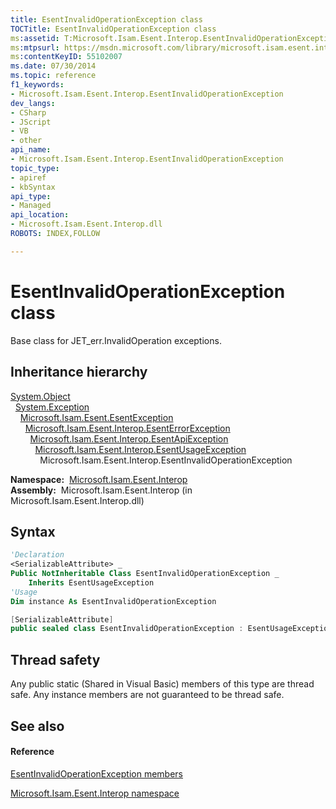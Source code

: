 ```yaml
---
title: EsentInvalidOperationException class
TOCTitle: EsentInvalidOperationException class
ms:assetid: T:Microsoft.Isam.Esent.Interop.EsentInvalidOperationException
ms:mtpsurl: https://msdn.microsoft.com/library/microsoft.isam.esent.interop.esentinvalidoperationexception(v=EXCHG.10)
ms:contentKeyID: 55102007
ms.date: 07/30/2014
ms.topic: reference
f1_keywords:
- Microsoft.Isam.Esent.Interop.EsentInvalidOperationException
dev_langs:
- CSharp
- JScript
- VB
- other
api_name: 
- Microsoft.Isam.Esent.Interop.EsentInvalidOperationException
topic_type: 
- apiref
- kbSyntax
api_type: 
- Managed
api_location: 
- Microsoft.Isam.Esent.Interop.dll
ROBOTS: INDEX,FOLLOW

---
```


# EsentInvalidOperationException class

Base class for JET_err.InvalidOperation exceptions.

## Inheritance hierarchy

[System.Object](https://docs.microsoft.com/dotnet/api/system.object?redirectedfrom=MSDN)  
  [System.Exception](https://docs.microsoft.com/dotnet/api/system.exception?redirectedfrom=MSDN)  
    [Microsoft.Isam.Esent.EsentException](dn292088\(v=exchg.10\).md)  
      [Microsoft.Isam.Esent.Interop.EsentErrorException](dn274314\(v=exchg.10\).md)  
        [Microsoft.Isam.Esent.Interop.EsentApiException](dn334231\(v=exchg.10\).md)  
          [Microsoft.Isam.Esent.Interop.EsentUsageException](dn350849\(v=exchg.10\).md)  
            Microsoft.Isam.Esent.Interop.EsentInvalidOperationException  

**Namespace:**  [Microsoft.Isam.Esent.Interop](hh596136\(v=exchg.10\).md)  
**Assembly:**  Microsoft.Isam.Esent.Interop (in Microsoft.Isam.Esent.Interop.dll)

## Syntax

``` vb
'Declaration
<SerializableAttribute> _
Public NotInheritable Class EsentInvalidOperationException _
    Inherits EsentUsageException
'Usage
Dim instance As EsentInvalidOperationException
```

``` csharp
[SerializableAttribute]
public sealed class EsentInvalidOperationException : EsentUsageException
```

## Thread safety

Any public static (Shared in Visual Basic) members of this type are thread safe. Any instance members are not guaranteed to be thread safe.

## See also

#### Reference

[EsentInvalidOperationException members](dn319599\(v=exchg.10\).md)

[Microsoft.Isam.Esent.Interop namespace](hh596136\(v=exchg.10\).md)

